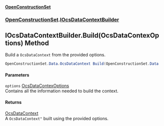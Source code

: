 #### [OpenConstructionSet](index.md 'index')
### [OpenConstructionSet](index.md#OpenConstructionSet 'OpenConstructionSet').[IOcsDataContextBuilder](r4RI8NnQPrFwlGRexUtVqQ.md 'OpenConstructionSet.IOcsDataContextBuilder')
## IOcsDataContextBuilder.Build(OcsDataContexOptions) Method
Build a `OcsDataContext` from the provided options.  
```csharp
OpenConstructionSet.Data.OcsDataContext Build(OpenConstructionSet.Data.OcsDataContexOptions options);
```
#### Parameters
<a name='OpenConstructionSet_IOcsDataContextBuilder_Build(OpenConstructionSet_Data_OcsDataContexOptions)_options'></a>
`options` [OcsDataContexOptions](olGSI6EYCJs8+kFR8qw+hw.md 'OpenConstructionSet.Data.OcsDataContexOptions')  
Contains all the information needed to build the context.
  
#### Returns
[OcsDataContext](3CnFB+gVLALvXc7mqWGM8Q.md 'OpenConstructionSet.Data.OcsDataContext')  
A `OcsDataContext"` built using the provided options.
